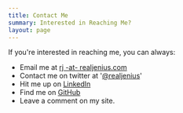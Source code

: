 ```yaml
---
title: Contact Me
summary: Interested in Reaching Me?
layout: page
---
```

        
If you're interested in reaching me, you can always:

* Email me at [rj -at- realjenius.com](mailto:rj@realjenius.com)
* Contact me on twitter at '[@realjenius](http://twitter.com/realjenius)'
* Hit me up on [LinkedIn](http://www.linkedin.com/in/rjlorimer)
* Find me on [GitHub](https://github.com/realjenius)
* Leave a comment on my site.
        
